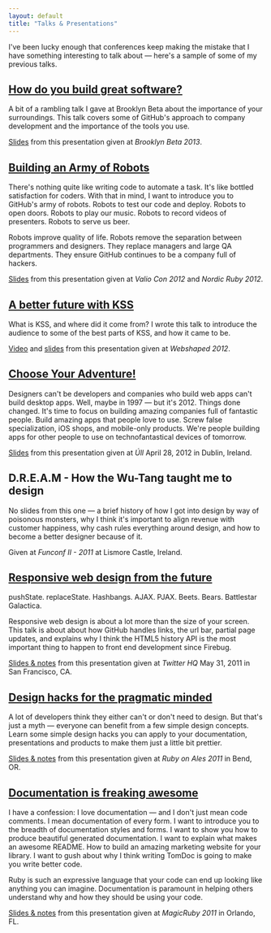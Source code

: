 ```yaml
---
layout: default
title: "Talks & Presentations"
---
```


<p class="intro">I've been lucky enough that conferences keep making the mistake that I have something interesting to talk about — here's a sample of some of my previous talks.</p>

## [How do you build great software?](https://speakerdeck.com/kneath/how-do-you-build-great-software)

A bit of a rambling talk I gave at Brooklyn Beta about the importance of your surroundings. This talk covers some of GitHub's approach to company development and the importance of the tools you use.

[Slides](https://speakerdeck.com/kneath/how-do-you-build-great-software) from this presentation given at *Brooklyn Beta 2013*.

## [Building an Army of Robots](https://speakerdeck.com/kneath/building-an-army-of-robots)

There's nothing quite like writing code to automate a task. It's like bottled satisfaction for coders. With that in mind, I want to introduce you to GitHub's army of robots. Robots to test our code and deploy. Robots to open doors. Robots to play our music. Robots to record videos of presenters. Robots to serve us beer.

Robots improve quality of life. Robots remove the separation between programmers and designers. They replace managers and large QA departments. They ensure GitHub continues to be a company full of hackers.

[Slides](https://speakerdeck.com/kneath/building-an-army-of-robots) from this presentation given at *Valio Con 2012* and *Nordic Ruby 2012*.

## [A better future with KSS](https://speakerdeck.com/kneath/a-better-future-with-kss)

What is KSS, and where did it come from? I wrote this talk to introduce the audience to some of the best parts of KSS, and how it came to be.

[Video](https://vimeo.com/49596147) and [slides](https://speakerdeck.com/kneath/a-better-future-with-kss) from this presentation given at *Webshaped 2012*.

## [Choose Your Adventure!](/talks/chooseyouradventure)

Designers can't be developers and companies who build web apps can't build desktop apps. Well, maybe in 1997 — but it's 2012. Things done changed. It's time to focus on building amazing companies full of fantastic people. Build amazing apps that people love to use. Screw false specialization, iOS shops, and mobile-only products. We're people building apps for other people to use on technofantastical devices of tomorrow.

[Slides](/talks/chooseyouradventure) from this presentation given at *Úll* April 28, 2012 in Dublin, Ireland.

## D.R.E.A.M - How the Wu-Tang taught me to design

No slides from this one — a brief history of how I got into design by way of poisonous monsters, why I think it's important to align revenue with customer happiness, why cash rules everything around design, and how to become a better designer because of it.

Given at *Funconf II - 2011* at Lismore Castle, Ireland.

## [Responsive web design from the future](/talks/responsive)

pushState. replaceState. Hashbangs. AJAX. PJAX. Beets. Bears. Battlestar Galactica.

Responsive web design is about a lot more than the size of your screen. This talk is about about how GitHub handles links, the url bar, partial page updates, and explains why I think the HTML5 history API is the most important thing to happen to front end development since Firebug.

[Slides & notes](/talks/responsive) from this presentation given at *Twitter HQ* May 31, 2011 in San Francisco, CA.

## [Design hacks for the pragmatic minded](/talks/designhacks)

A lot of developers think they either can't or don't need to design. But that's just a myth — everyone can benefit from a few simple design concepts. Learn some simple design hacks you can apply to your documentation, presentations and products to make them just a little bit prettier.

[Slides & notes](/talks/designhacks) from this presentation given at *Ruby on Ales 2011* in Bend, OR.

## [Documentation is freaking awesome](/talks/documentation)

I have a confession: I love documentation — and I don't just mean code comments. I mean documentation of every form. I want to introduce you to the breadth of documentation styles and forms. I want to show you how to produce beautiful generated documentation. I want to explain what makes an awesome README. How to build an amazing marketing website for your library. I want to gush about why I think writing TomDoc is going to make you write better code.

Ruby is such an expressive language that your code can end up looking like anything you can imagine. Documentation is paramount in helping others understand why and how they should be using your code.

[Slides & notes](/talks/documentation) from this presentation given at *MagicRuby 2011* in Orlando, FL.
